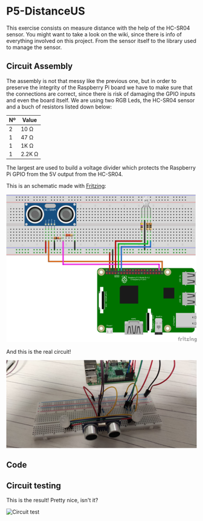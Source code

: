 # P5-DistanceUS

This exercise consists on measure distance with the help of the HC-SR04 sensor. You might want to take a look on the wiki, since there is info of everything involved on this project. From the sensor itself to the library used to manage the sensor.

## Circuit Assembly

The assembly is not that messy like the previous one, but in order to preserve the integrity of the Raspberry Pi board we have to make sure that the connections are correct, since there is risk of damaging the GPIO inputs and even the board itself. We are using two RGB Leds, the HC-SR04 sensor and a buch of resistors listed down below:

|Nº|Value|
|---|---|
|2|10 Ω|
|1|47 Ω|
|1|1K Ω|
|1|2.2K Ω|

The largest are used to build a voltage divider which protects the Raspberry Pi GPIO from the 5V output from the HC-SR04.

This is an schematic made with [Fritzing](https://fritzing.org/):

![Schematic](./doc/img/schematic.png)

And this is the real circuit!

![aerial view](./doc/img/aerial-view.jpg)

## Code

## Circuit testing

This is the result! Pretty nice, isn't it?

![Circuit test](./doc/img/distanceSensorDemo.gif)
